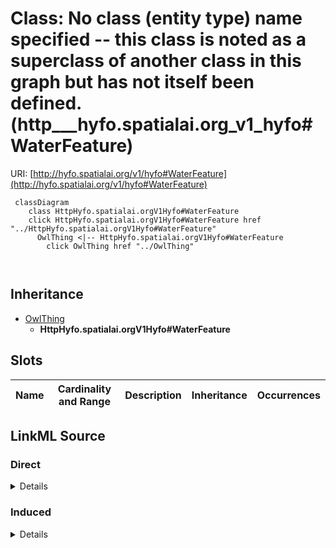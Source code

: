 

# Class: No class (entity type) name specified -- this class is noted as a superclass of another class in this graph but has not itself been defined. (http___hyfo.spatialai.org_v1_hyfo#WaterFeature)





URI: [http://hyfo.spatialai.org/v1/hyfo#WaterFeature](http://hyfo.spatialai.org/v1/hyfo#WaterFeature)






```mermaid
 classDiagram
    class HttpHyfo.spatialai.orgV1Hyfo#WaterFeature
    click HttpHyfo.spatialai.orgV1Hyfo#WaterFeature href "../HttpHyfo.spatialai.orgV1Hyfo#WaterFeature"
      OwlThing <|-- HttpHyfo.spatialai.orgV1Hyfo#WaterFeature
        click OwlThing href "../OwlThing"
      
      
```





## Inheritance
* [OwlThing](../classes/OwlThing.md)
    * **HttpHyfo.spatialai.orgV1Hyfo#WaterFeature**



## Slots

| Name | Cardinality and Range | Description | Inheritance | Occurrences |
| ---  | --- | --- | --- | --- |














## LinkML Source

<!-- TODO: investigate https://stackoverflow.com/questions/37606292/how-to-create-tabbed-code-blocks-in-mkdocs-or-sphinx -->

### Direct

<details>

```yaml
name: http___hyfo.spatialai.org_v1_hyfo#WaterFeature
title: No class (entity type) name specified -- this class is noted as a superclass
  of another class in this graph but has not itself been defined.
from_schema: okns:hydrology-kg
exact_mappings:
- http://hyfo.spatialai.org/v1/hyfo#WaterFeature
rank: 1000
is_a: owl_Thing
class_uri: http://hyfo.spatialai.org/v1/hyfo#WaterFeature

```
</details>

### Induced

<details>

```yaml
name: http___hyfo.spatialai.org_v1_hyfo#WaterFeature
title: No class (entity type) name specified -- this class is noted as a superclass
  of another class in this graph but has not itself been defined.
from_schema: okns:hydrology-kg
exact_mappings:
- http://hyfo.spatialai.org/v1/hyfo#WaterFeature
rank: 1000
is_a: owl_Thing
class_uri: http://hyfo.spatialai.org/v1/hyfo#WaterFeature

```
</details>